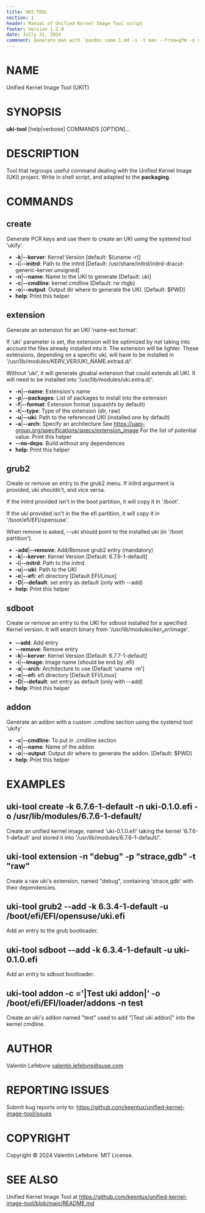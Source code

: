 ```yaml
---
title: UKI-TOOL
section: 1
header: Manual of Unified Kernel Image Tool script
footer: Version 1.2.0
date: Jully 31, 2024
commnent: Generate man with `pandoc name.1.md -s -t man --from=gfm -o name.1`
---
```


# NAME

Unified Kernel Image Tool (UKIT)

# SYNOPSIS

**uki-tool** [help|verbose] COMMANDS [*OPTION*]...

# DESCRIPTION

Tool that regroups useful command dealing with the Unified Kernel Image (UKI)
project. Write in shell script, and adapted to the **packaging**.

# COMMANDS

## create

Generate PCR keys and use them to create an UKI using the systemd tool
'ukify'.

* **-k**|**--kerver**: Kernel Version [default: $(uname -r)]
* **-i**|**--initrd**: Path to the initrd [Default: /usr/share/initrd/initrd-dracut-generic-kerver.unsigned]
* **-n**|**--name**: Name to the UKI to generate [Default: uki]
* **-c**|**--cmdline**: kernel cmdline [Default: rw rhgb]
* **-o**|**--output**: Output dir where to generate the UKI. [Default: $PWD]
* **help**: Print this helper

## extension

Generate an extension for an UKI 'name-ext.format'.

If 'uki' parameter is set, the extension will be optimized by not taking
into account the files already installed into it. The extension will be
lighter. These extensions, depending on a specific uki, will have to be
installed in '/usr/lib/modules/KERV_VER/UKI_NAME.extrad.d/'.

Without 'uki', it will generate gloabal extension that could extends all
UKI. It will need to be installed into '/usr/lib/modules/uki.extra.d/'.

* **-n**|**--name**: Extension's name
* **-p**|**--packages**: List of packages to install into the extension
* **-f**|**--format**: Extension format (squashfs by default)
* **-t**|**--type**: Type of the extension (dir, raw)
* **-u**|**--uki**: Path to the referenced UKI (installed one by default)
* **-a**|**--arch**: Specify an architecture See
  <https://uapi-group.org/specifications/specs/extension_image> For the list of
  potential value. Print this helper
* **--no-deps**: Build without any dependences
* **help**: Print this helper

## grub2

Create or remove an entry to the grub2 menu. If initrd argurment is provided,
uki shouldn't, and vice versa.

If the initrd provided isn't in the boot partition, it will copy it in '/boot'.

If the uki provided isn't in the the efi partition, it will copy it in
'/boot/efi/EFI/opensuse'.

When remove is asked, --uki should point to the installed uki (in
'/boot partition').

* **-add**|**--remove**: Add/Remove grub2 entry (mandatory)
* **-k**|**--kerver**: Kernel Version [Default: 6.7.6-1-default]
* **-i**|**--initrd**: Path to the initrd
* **-u**|**--uki**: Path to the UKI
* **-e**|**--efi**: efi directory [Default EFI/Linux]
* **-D**|**--default**: set entry as default (only with --add)
* **help**: Print this helper

## sdboot

Create or remove an entry to the UKI for sdboot installed for a specified Kernel
version. It will search binary from '/usr/lib/modules/$ker_ver/$image'.

* **--add**: Add entry
* **--remove**: Remove entry
* **-k**|**--kerver**: Kernel Version [Default: 6.7.7-1-default]
* **-i**|**--image**: Image name (should be end by .efi)
* **-a**|**--arch**: Architecture to use [Default 'uname -m']
* **-e**|**--efi**: efi directory [Default EFI/Linux]
* **-D**|**--default**: set entry as default (only with --add)
* **help**: Print this helper

## addon

Generate an addon with a custom .cmdline section using the systemd tool 'ukify'

* **-c**|**--cmdline**: To put in .cmdline section
* **-n**|**--name**: Name of the addon
* **-o**|**--output**: Output dir where to generate the addon. [Default: $PWD]
* **help**: Print this helper

# EXAMPLES

## uki-tool create -k 6.7.6-1-default -n uki-0.1.0.efi -o /usr/lib/modules/6.7.6-1-default/

Create an unified kernel image, named 'uki-0.1.0.efi' taking the kernel
'6.7.6-1-default' and stored it into '/usr/lib/modules/6.7.6-1-default/'.

## uki-tool extension -n "debug" -p "strace,gdb" -t "raw"

Create a raw uki's extension, named "debug", containing 'strace,gdb' with their
dependencies.

## uki-tool grub2 --add -k 6.3.4-1-default -u /boot/efi/EFI/opensuse/uki.efi

Add an entry to the grub bootloader.

## uki-tool sdboot --add -k 6.3.4-1-default -u uki-0.1.0.efi

Add an entry to sdboot bootloader.

## uki-tool addon -c ='|Test uki addon|' -o /boot/efi/EFI/loader/addons -n test

Create an uki's addon named "test" used to add "|Test uki addon|" into the kernel cmdline.

# AUTHOR

Valentin Lefebvre <valentin.lefebvre@suse.com>

# REPORTING ISSUES

Submit bug reports only to:
<https://github.com/keentux/unified-kernel-image-tool/issues>

# COPYRIGHT

Copyright © 2024 Valentin Lefebvre. MIT License.

# SEE ALSO

Unified Kernel Image Tool at
<https://github.com/keentux/unified-kernel-image-tool/blob/main/README.md>
